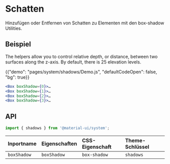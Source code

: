 # Schatten

<p class="description">Hinzufügen oder Entfernen von Schatten zu Elementen mit den box-shadow Utilities.</p>

## Beispiel

The helpers allow you to control relative depth, or distance, between two surfaces along the z-axis. By default, there is 25 elevation levels.

{{"demo": "pages/system/shadows/Demo.js", "defaultCodeOpen": false, "bg": true}}

```jsx
<Box boxShadow={0}>…
<Box boxShadow={1}>…
<Box boxShadow={2}>…
<Box boxShadow={3}>…
```

## API

```js
import { shadows } from '@material-ui/system';
```

| Inportname  | Eigenschaften | CSS-Eigenschaft | Theme-Schlüssel |
|:----------- |:------------- |:--------------- |:--------------- |
| `boxShadow` | `boxShadow`   | `box-shadow`    | `shadows`       |
